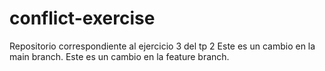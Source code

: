 # conflict-exercise
Repositorio correspondiente al ejercicio 3 del tp 2 
Este es un cambio en la main branch.
Este es un cambio en la feature branch.